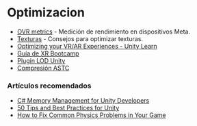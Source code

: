 # Optimizacion

- [OVR metrics](https://developers.meta.com/horizon/documentation/unity/ts-ovrstats?locale=es_ES) - Medición de rendimiento en dispositivos Meta.
- [Texturas](https://www.youtube.com/watch?v=AZLdsIG5ypk&t=65s) - Consejos para optimizar texturas.
- [Optimizing your VR/AR Experiences - Unity Learn](https://www.youtube.com/watch?v=swQFRKlgL24)
- [Guía de XR Bootcamp](https://xrbootcamp.com/unity-optimization-tips/)
- [Plugin LOD Unity](https://www.youtube.com/watch?v=EqVig88ZC_M&ab_channel=LlamAcademy)
- [Compresión ASTC](https://chromium.googlesource.com/external/github.com/ARM-software/astc-encoder/+/HEAD/Docs/FormatOverview.md)

### Artículos recomendados
- [C# Memory Management for Unity Developers](https://www.gamasutra.com/blogs/WendelinReich/20131109/203841/C_Memory_Management_for_Unity_Developers_part_1_of_3.php)
- [50 Tips and Best Practices for Unity](https://www.gamasutra.com/blogs/HermanTulleken/20160812/279100/50_Tips_and_Best_Practices_for_Unity_2016_Edition.php)
- [How to Fix Common Physics Problems in Your Game](https://gamedevelopment.tutsplus.com/articles/how-to-fix-common-physics-problems-in-your-game--cms-21418)
